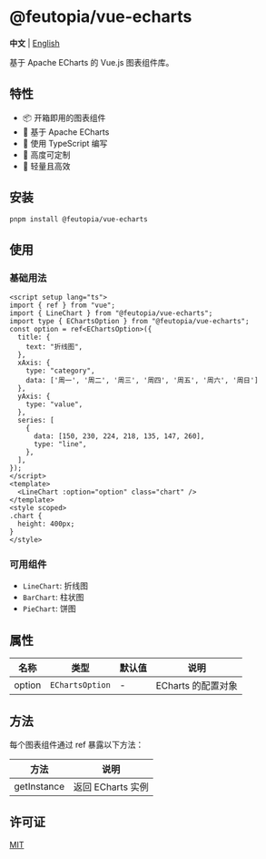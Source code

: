 # @feutopia/vue-echarts

**中文** | [English](./README.md)

基于 Apache ECharts 的 Vue.js 图表组件库。

## 特性

- 📦 开箱即用的图表组件
- 🎨 基于 Apache ECharts
- 💪 使用 TypeScript 编写
- 🔧 高度可定制
- 🚀 轻量且高效

## 安装

```bash
pnpm install @feutopia/vue-echarts
```

## 使用

### 基础用法

```vue
<script setup lang="ts">
import { ref } from "vue";
import { LineChart } from "@feutopia/vue-echarts";
import type { EChartsOption } from "@feutopia/vue-echarts";
const option = ref<EChartsOption>({
  title: {
    text: "折线图",
  },
  xAxis: {
    type: "category",
    data: ['周一', '周二', '周三', '周四', '周五', '周六', '周日']
  },
  yAxis: {
    type: "value",
  },
  series: [
    {
      data: [150, 230, 224, 218, 135, 147, 260],
      type: "line",
    },
  ],
});
</script>
<template>
  <LineChart :option="option" class="chart" />
</template>
<style scoped>
.chart {
  height: 400px;
}
</style>
```

### 可用组件

- `LineChart`: 折线图
- `BarChart`: 柱状图
- `PieChart`: 饼图

## 属性

| 名称 | 类型 | 默认值 | 说明 |
|------|------|--------|------|
| option | `EChartsOption` | - | ECharts 的配置对象 |

## 方法

每个图表组件通过 ref 暴露以下方法：

| 方法 | 说明 |
|------|------|
| getInstance | 返回 ECharts 实例 |

## 许可证

[MIT](./LICENSE)
